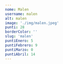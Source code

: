 ```yaml
---
nome: Malen
username: malen
alt: malen
image: './img/malen.jpeg'
punti: 28
borderColor: ''
slug: 'malen'
puntiEnero: 5
puntiFebrero: 9
puntiMarzo: 0
puntiAbril: 14
---
```

